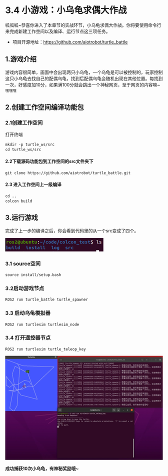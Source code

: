 # 3.4 小游戏：小乌龟求偶大作战

呱呱呱~恭喜你进入了本章节的实战环节，小乌龟求偶大作战。你将要使用命令行来完成新建工作空间以及编译、运行节点这三项任务。

- 项目开源地址：https://github.com/aiotrobot/turtle_battle



## 1.游戏介绍

游戏内容很简单，画面中会出现两只小乌龟，一个乌龟是可以被控制的，玩家控制这只小乌龟去找自己的配偶乌龟，找到后配偶乌龟会随机出现在其他位置。每找到一次，好感度加10分，如果满100分就会跳出一个神秘网页，至于网页的内容嘛~`嘿嘿嘿`

## 2.创建工作空间编译功能包

### 2.1创建工作空间

打开终端

```
mkdir -p turtle_ws/src
cd turtle_ws/src
```

#### 2.2下载源码功能包到工作空间的src文件夹下

```
git clone https://github.com/aiotrobot/turtle_battle.git
```

#### 2.3 进入工作空间上一级编译

```
cd ..
colcon build
```



## 3.运行游戏

完成了上一步的编译之后，你会看到代码里的从一个src变成了四个。

![image-20210720211503413](3.4小游戏_小乌龟求偶大作战/imgs/image-20210720211503413.png)



### 3.1 source空间

```
source install/setup.bash
```

### 3.2启动游戏节点

```
ROS2 run turtle_battle turtle_spawner
```


### 3.3 启动乌龟模拟器

```
ROS2 run turtlesim turtlesim_node
```


### 3.4 打开遥控器节点

```
ROS2 run turtlesim turtle_teleop_key
```



![image-20210723113507184](3.4小游戏_小乌龟求偶大作战/imgs/image-20210723113507184.png)





**成功捕获10次小乌龟，有神秘奖励哦~**

